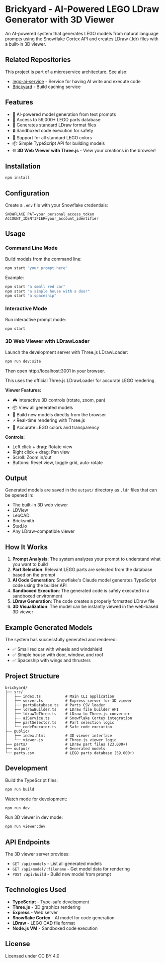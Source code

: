 # Brickyard - AI-Powered LEGO LDraw Generator with 3D Viewer

An AI-powered system that generates LEGO models from natural language prompts using the Snowflake Cortex API and creates LDraw (.ldr) files with a built-in 3D viewer.


## Related Repositories

This project is part of a microservice architecture. See also:

- [lego-ai-service](https://github.com/Gnome101/lego-ai-service) - Service for having AI write and execute code
- [Brickyard](https://github.com/Gnome101/Brickyard) - Build caching service

## Features

- 🤖 AI-powered model generation from text prompts
- 🧱 Access to 59,000+ LEGO parts database
- 📐 Generates standard LDraw format files
- 🔒 Sandboxed code execution for safety
- 🎨 Support for all standard LEGO colors
- 📦 Simple TypeScript API for building models
- 🌐 **3D Web Viewer with Three.js** - View your creations in the browser!

## Installation

```bash
npm install
```

## Configuration

Create a `.env` file with your Snowflake credentials:

```env
SNOWFLAKE_PAT=your_personal_access_token
ACCOUNT_IDENTIFIER=your_account_identifier
```

## Usage

### Command Line Mode

Build models from the command line:

```bash
npm start "your prompt here"
```

Example:
```bash
npm start "a small red car"
npm start "a simple house with a door"
npm start "a spaceship"
```

### Interactive Mode

Run interactive prompt mode:

```bash
npm start
```

### 3D Web Viewer with LDrawLoader

Launch the development server with Three.js LDrawLoader:

```bash
npm run dev:site
```

Then open http://localhost:3001 in your browser.

This uses the official Three.js LDrawLoader for accurate LEGO rendering.

**Viewer Features:**
- 🎮 Interactive 3D controls (rotate, zoom, pan)
- 📦 View all generated models
- 🔨 Build new models directly from the browser
- ⚡ Real-time rendering with Three.js
- 🎨 Accurate LEGO colors and transparency

**Controls:**
- Left click + drag: Rotate view
- Right click + drag: Pan view
- Scroll: Zoom in/out
- Buttons: Reset view, toggle grid, auto-rotate

## Output

Generated models are saved in the `output/` directory as `.ldr` files that can be opened in:
- The built-in 3D web viewer
- LDView
- LeoCAD
- Bricksmith
- Stud.io
- Any LDraw-compatible viewer

## How It Works

1. **Prompt Analysis**: The system analyzes your prompt to understand what you want to build
2. **Part Selection**: Relevant LEGO parts are selected from the database based on the prompt
3. **AI Code Generation**: Snowflake's Claude model generates TypeScript code using the builder API
4. **Sandboxed Execution**: The generated code is safely executed in a sandboxed environment
5. **LDraw Generation**: The code creates a properly formatted LDraw file
6. **3D Visualization**: The model can be instantly viewed in the web-based 3D viewer

## Example Generated Models

The system has successfully generated and rendered:
- ✅ Small red car with wheels and windshield
- ✅ Simple house with door, window, and roof
- ✅ Spaceship with wings and thrusters

## Project Structure

```
brickyard/
├── src/
│   ├── index.ts           # Main CLI application
│   ├── server.ts          # Express server for 3D viewer
│   ├── partsDatabase.ts   # Parts CSV loader
│   ├── ldrawBuilder.ts    # LDraw file builder API
│   ├── ldrawToThree.ts    # LDraw to Three.js converter
│   ├── aiService.ts       # Snowflake Cortex integration
│   ├── partSelector.ts    # Part selection logic
│   └── codeExecutor.ts    # Safe code execution
├── public/
│   ├── index.html         # 3D viewer interface
│   └── viewer.js          # Three.js viewer logic
├── parts/                 # LDraw part files (23,000+)
├── output/                # Generated models
└── parts.csv              # LEGO parts database (59,000+)
```

## Development

Build the TypeScript files:
```bash
npm run build
```

Watch mode for development:
```bash
npm run dev
```

Run 3D viewer in dev mode:
```bash
npm run viewer:dev
```

## API Endpoints

The 3D viewer server provides:
- `GET /api/models` - List all generated models
- `GET /api/model/:filename` - Get model data for rendering
- `POST /api/build` - Build new model from prompt

## Technologies Used

- **TypeScript** - Type-safe development
- **Three.js** - 3D graphics rendering
- **Express** - Web server
- **Snowflake Cortex** - AI model for code generation
- **LDraw** - LEGO CAD file format
- **Node.js VM** - Sandboxed code execution

## License

Licensed under CC BY 4.0
